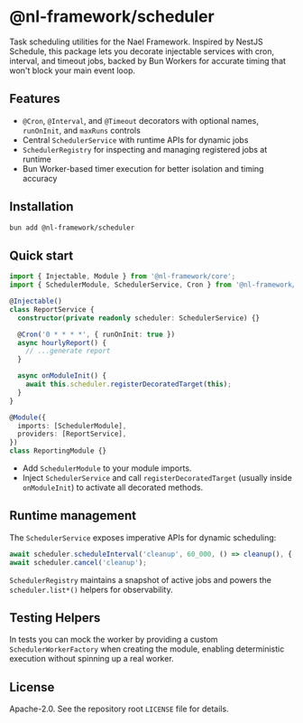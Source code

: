 # @nl-framework/scheduler

Task scheduling utilities for the Nael Framework. Inspired by NestJS Schedule, this package lets you decorate injectable services with cron, interval, and timeout jobs, backed by Bun Workers for accurate timing that won't block your main event loop.

## Features

- `@Cron`, `@Interval`, and `@Timeout` decorators with optional names, `runOnInit`, and `maxRuns` controls
- Central `SchedulerService` with runtime APIs for dynamic jobs
- `SchedulerRegistry` for inspecting and managing registered jobs at runtime
- Bun Worker-based timer execution for better isolation and timing accuracy

## Installation

```bash
bun add @nl-framework/scheduler
```

## Quick start

```ts
import { Injectable, Module } from '@nl-framework/core';
import { SchedulerModule, SchedulerService, Cron } from '@nl-framework/scheduler';

@Injectable()
class ReportService {
  constructor(private readonly scheduler: SchedulerService) {}

  @Cron('0 * * * *', { runOnInit: true })
  async hourlyReport() {
    // ...generate report
  }

  async onModuleInit() {
    await this.scheduler.registerDecoratedTarget(this);
  }
}

@Module({
  imports: [SchedulerModule],
  providers: [ReportService],
})
class ReportingModule {}
```

- Add `SchedulerModule` to your module imports.
- Inject `SchedulerService` and call `registerDecoratedTarget` (usually inside `onModuleInit`) to activate all decorated methods.

## Runtime management

The `SchedulerService` exposes imperative APIs for dynamic scheduling:

```ts
await scheduler.scheduleInterval('cleanup', 60_000, () => cleanup(), { maxRuns: 10 });
await scheduler.cancel('cleanup');
```

`SchedulerRegistry` maintains a snapshot of active jobs and powers the `scheduler.list*()` helpers for observability.

## Testing Helpers

In tests you can mock the worker by providing a custom `SchedulerWorkerFactory` when creating the module, enabling deterministic execution without spinning up a real worker.

## License

Apache-2.0. See the repository root `LICENSE` file for details.
